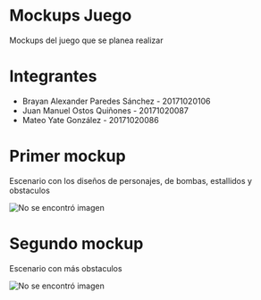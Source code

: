 # Mockups Juego
Mockups del juego que se planea realizar

# Integrantes

* Brayan Alexander Paredes Sánchez - 20171020106  
* Juan Manuel Ostos Quiñones - 20171020087  
* Mateo Yate González - 20171020086  

# Primer mockup

Escenario con los diseños de personajes, de bombas, estallidos y obstaculos

![No se encontró imagen](https://github.com/brayanpasa99/MockupsJuego/blob/master/Mockup%201.png)

# Segundo mockup

Escenario con más obstaculos 

![No se encontró imagen](https://github.com/brayanpasa99/MockupsJuego/blob/master/Mockup%202.png)
